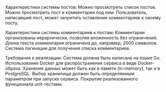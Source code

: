 Характеристики системы постов:
Можно просмотреть список постов.
Можно просмотреть пост и комментарии под ним.
Пользователь, написавший пост, может запретить оставление комментариев к своему посту.

Характеристики системы комментариев к постам:
Комментарии организованы иерархически, позволяя вложенность без ограничений.
Длина текста комментария ограничена до, например, 2000 символов.
Система пагинации для получения списка комментариев.

Требования к реализации:
Система должна быть написана на языке Go.
Использование Docker для распространения сервиса в виде Docker-образа.
Хранение данных может быть как в памяти (in-memory), так и в PostgreSQL. Выбор хранилища должен быть определяемым параметром при запуске сервиса.
Покрытие реализованного функционала unit-тестами.
